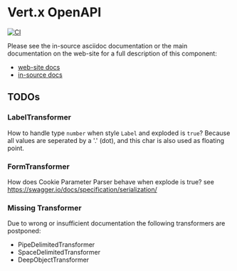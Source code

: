 # Vert.x OpenAPI

[![CI](https://github.com/eclipse-vertx/vertx-openapi/actions/workflows/ci.yml/badge.svg)](https://github.com/eclipse-vertx/vertx-openapi/actions/workflows/ci.yml)

Please see the in-source asciidoc documentation or the main documentation on the web-site for a full description
of this component:

* [web-site docs](https://vertx.io/docs/vertx-web-openapi/java/)
* [in-source docs](src/main/asciidoc/index.adoc)

## TODOs

### LabelTransformer

How to handle type `number` when style `Label` and exploded is `true`? Because all values are seperated by a '.' (dot), and this char is also used as floating point.

### FormTransformer

How does Cookie Parameter Parser behave when explode is true? see https://swagger.io/docs/specification/serialization/

### Missing Transformer

Due to wrong or insufficient documentation the following transformers are postponed:

- PipeDelimitedTransformer
- SpaceDelimitedTransformer
- DeepObjectTransformer







